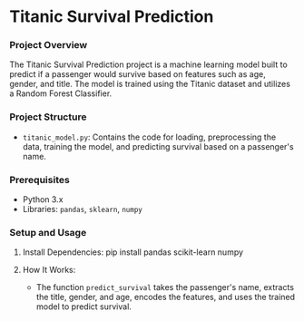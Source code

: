 # Titanic Survival Prediction

### Project Overview
The Titanic Survival Prediction project is a machine learning model built to predict if a passenger would survive based on features such as age, gender, and title. The model is trained using the Titanic dataset and utilizes a Random Forest Classifier.

### Project Structure
- `titanic_model.py`: Contains the code for loading, preprocessing the data, training the model, and predicting survival based on a passenger's name.


### Prerequisites
- Python 3.x
- Libraries: `pandas`, `sklearn`, `numpy`

### Setup and Usage
1. Install Dependencies:
    pip install pandas scikit-learn numpy

3. How It Works:
    - The function `predict_survival` takes the passenger's name, extracts the title, gender, and age, encodes the features, and uses the trained model to predict survival.
